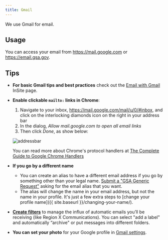 ```yaml
---
title: Gmail
---
```


We use Gmail for email.

## Usage

You can access your email from <https://mail.google.com> or <https://email.gsa.gov>.

## Tips

- **For basic Gmail tips and best practices** check out the [Email with Gmail](https://insite.gsa.gov/portal/content/638210) InSite page.

- **Enable clickable `mailto:` links in Chrome**:

  1. Navigate to your inbox, https://mail.google.com/mail/u/0/#inbox, and click on the interlocking diamonds icon on the right in your address bar
  2. In the dialog, _Allow mail.google.com to open all email links_
  3. Then click _Done_, as show below:

  ![addressbar]({{site.baseurl}}/images/chrome_address_bar.png)

  You can read more about Chrome's protocol handlers at [The Complete Guide to Google Chrome Handlers](https://www.ashout.com/complete-guide-to-google-chrome-handlers/)

- **If you go by a different name**

  - You can create an alias to have a different email address if you go by something other than your legal name. [Submit a "GSA Generic Request"](https://gsa.servicenowservices.com/sp/?id=sc_cat_item&sys_id=7a09e6672b523000a6e7a73319da1554) asking for the email alias that you want.
  - The alias will change the name in your email address, but not the name in your profile. It's just a few extra steps to [change your profile name]({{ site.baseurl }}/changing-your-name/).

- [**Create filters**](https://support.google.com/mail/answer/6579) to manage the influx of automatic emails you’ll be receiving (like Region X Communications). You can select "add a label" and automatically “archive" or put messages into different folders.

- **You can set your photo** for your Google profile in [Gmail settings](https://support.google.com/mail/answer/35529?hl=en).
